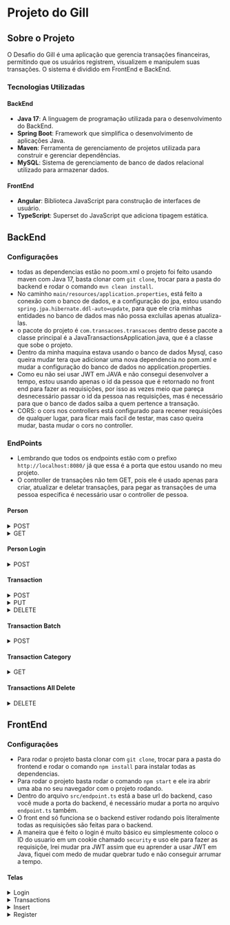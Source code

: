 # Projeto do Gill

## Sobre o Projeto

O Desafio do Gill é uma aplicação que gerencia transações financeiras, permitindo que os usuários registrem, visualizem e manipulem suas transações. O sistema é dividido em FrontEnd e BackEnd.

### Tecnologias Utilizadas

#### BackEnd

- **Java 17**: A linguagem de programação utilizada para o desenvolvimento do BackEnd.
- **Spring Boot**: Framework que simplifica o desenvolvimento de aplicações Java.
- **Maven**: Ferramenta de gerenciamento de projetos utilizada para construir e gerenciar dependências.
- **MySQL**: Sistema de gerenciamento de banco de dados relacional utilizado para armazenar dados.

#### FrontEnd

- **Angular**: Biblioteca JavaScript para construção de interfaces de usuário.
- **TypeScript**: Superset do JavaScript que adiciona tipagem estática.

## BackEnd

### Configurações

- todas as dependencias estão no poom.xml o projeto foi feito usando maven com Java 17, basta clonar com `git clone`,
  trocar para a pasta do backend e rodar o comando `mvn clean install`.
- No caminho `main/resources/application.properties`, está feito a conexão com o banco de dados, e a configuração do jpa, estou usando `spring.jpa.hibernate.ddl-auto=update`, para que ele cria minhas entidades no banco de dados mas não possa excluilas apenas atualiza-las.
- o pacote do projeto é `com.transacoes.transacoes` dentro desse pacote a classe principal é a JavaTransactionsApplication.java, que é a classe que sobe o projeto.
- Dentro da minha maquina estava usando o banco de dados Mysql, caso queira mudar tera que adicionar uma nova dependencia no pom.xml e mudar a configuração do banco de dados no application.properties.
- Como eu não sei usar JWT em JAVA e não consegui desenvolver a tempo, estou usando apenas o id da pessoa que é retornado no front end para fazer as requisições, por isso as vezes meio que pareça desnecessário passar o id da pessoa nas requisições, mas é necessário para que o banco de dados saiba a quem pertence a transação.
- CORS: o cors nos controllers está configurado para recener requisições de qualquer lugar, para ficar mais facil de testar, mas caso queira mudar, basta mudar o cors no controller.

### EndPoints

- Lembrando que todos os endpoints estão com o prefixo `http://localhost:8080/` já que essa é a porta que estou usando no meu projeto.
- O controller de transações não tem GET, pois ele é usado apenas para criar, atualizar e deletar transações, para pegar as transações de uma pessoa especifica é necessário usar o controller de pessoa.

#### Person

<details>
<summary>POST</summary>

- Caso o email já exista no banco de dados, ele retorna um erro 400 com a mensagem `Email já existente no banco de dados`.
- `/person` - Cria uma nova pessoa no banco de dados, passando um json no body da requisição, exemplo:

```json
{
  "name": "Gabriel",
  "email": "gabrielferdev@gmail.com",
  "password": "123456"
}
```

</details>
<details>
<summary>GET</summary>

- Caso passe um id que não exista no banco de dados, ele retorna um erro 404 com a mensagem `Pessoa não encontrada`.
- `/person?id={personid}` - Retorna uma pessoa do banco de dados, passando o id da pessoa como parametro na url, tras as transações da pessoa também.

```json
{
  "transactions": [
    {
      "id": 42,
      "value": 55.0,
      "transactiondate": "2024-01-30T00:00:00.000+00:00",
      "category": "comida"
    },
    {
      "id": 43,
      "value": 200.0,
      "transactiondate": "2024-02-03T00:00:00.000+00:00",
      "category": "comida"
    }
  ],
  "email": "hu3master.zord@hotmail.com",
  "name": "gabriel"
}
```

</details>

#### Person Login

<details>
<summary>POST</summary>

- Caso passe um email e senha que não exista no banco de dados, ele retorna um erro 404 com a mensagem `Pessoa não encontrada`.
- Lembrando que as senhas no banco de dados não estão criptografadas, então é necessário tomar cuidado com isso, e também não estou usando jwt apenas uso o id que é retornado no front end para fazer as requisições.
- `/person/login` - Faz o login da pessoa no sistema, passando um json no body da requisição, exemplo:

```json
{
  "email": "algumemailex@gmail.com",
  "password": "senhaexemplo"
}
```

</details>

#### Transaction

<details>
<summary>POST</summary>

- `/transactions` - Cria uma nova transação no banco de dados, passando um json no body da requisição, exemplo:
- caso o id da pessoa não exista no banco de dados, ele retorna um erro 404 com a mensagem `Pessoa não encontrada`.

```json
{
  "value": 100.5,
  "transactiondate": "2023-02-01T15:30:00.000Z",
  "personid": 5,
  "category": "saúde"
}
```

</details>

<details>
<summary>PUT</summary>

- `/transactions?id={personid}` - Atualiza uma transação no banco de dados, passando um json no body da requisição, exemplo:

```json
{
  "id": 20,
  "value": 100.5,
  "transactiondate": "2023-02-01T15:30:00.000Z",
  "category": "saúde"
}
```

</details>

<details>
<summary>DELETE</summary>

- `/transactions?id={transactionId}` - Deleta uma transação especifica do banco de dados, passando o id da transação como parametro na url e não retorna nada.

</details>

#### Transaction Batch

<details>
<summary>POST</summary>

- `/transactions/batch` - Cria um bulk de transações no banco de dados, passando um json no body da requisição, exemplo:
- Caso um dos ids da pessoa não exista no banco de dados, ele retorna um erro 404 com a mensagem `Pessoa não encontrada`, Porem ele criara novas transações até se encontrar com esse id, resumindo se de um bulk de 100 itens o primeiro for defeituoso ele criara 0 transações.

```json
{
  "numberOfInsertions": "5",
  "value": [
    {
      "value": 100.5,
      "transactiondate": "2023-02-01T15:30:00.000Z",
      "personid": 4,
      "category": "saúde"
    },
    {
      "value": 100.5,
      "transactiondate": "2023-02-01T15:30:00.000Z",
      "personid": 4,
      "category": "saúde"
    },
    {
      "value": 100.5,
      "transactiondate": "2023-02-01T15:30:00.000Z",
      "personid": 4,
      "category": "saúde"
    },
    {
      "value": 100.5,
      "transactiondate": "2023-02-01T15:30:00.000Z",
      "personid": 4,
      "category": "saúde"
    },
    {
      "value": 100.5,
      "transactiondate": "2023-02-01T15:30:00.000Z",
      "personid": 4,
      "category": "saúde"
    }
  ]
}
```

</details>

#### Transaction Category

<details>
<summary>GET</summary>

- `/transactions/category?id={personid}&category={categoria}` - Esse endpoint calcula todos os gastos de uma categoria do usuarios especifico, e retorna um Double com o valor total gasto naquela categoria, exemplo:

```json
100.55
```

</details>

#### Transactions All Delete

<details>
<summary>DELETE</summary>

- `/transactions/all?id={personid}` - Esse endpoint deleta todas as transações de um usuario especifico e não retorna nada, exemplo:

</details>

## FrontEnd

### Configurações

- Para rodar o projeto basta clonar com `git clone`, trocar para a pasta do frontend e rodar o comando `npm install` para instalar todas as dependencias.
- Para rodar o projeto basta rodar o comando `npm start` e ele ira abrir uma aba no seu navegador com o projeto rodando.
- Dentro do arquivo `src/endpoint.ts` está a base url do backend, caso você mude a porta do backend, é necessário mudar a porta no arquivo `endpoint.ts` também.
- O front end só funciona se o backend estiver rodando pois literalmente todas as requisições são feitas para o backend.
- A maneira que é feito o login é muito básico eu simplesmente coloco o ID do usuario em um cookie chamado `security` e uso ele para fazer as requisiçõe, Irei mudar pra JWT assim que eu aprender a usar JWT em Java, fiquei com medo de mudar quebrar tudo e não conseguir arrumar a tempo.

#### Telas

<details>
<summary>Login</summary>

- Tela para efetuar login de uma conta existente no banco, segue o exemplo:
  <br>
  <img src="./transacoes-fe//src/assets/login.gif" alt="login" width="500"/>

</details>

<details>
<summary>Transactions</summary>

- Tela que mostra todas as transações de uma pessoa especifica, nessa tela é possivel manipular as transações, segue o exemplo:
<br>
<img src="./transacoes-fe//src/assets/manipulatingTransactions.gif" alt="login" width="500"/>
</details>

<details>
<summary>Insert</summary>

- Tela que permite inserir transações podendo inserir apenas uma ou um bulk de transações, segue o exemplo:
<br>
<img src="./transacoes-fe//src/assets/creatingTransactions.gif" alt="login" width="500"/>
</details>

<details>
<summary>Register</summary>

- Tela que permite criar uma nova conta no banco de dados, apos criar a conta você já é logado automaticamente, segue o exemplo:

<br>
<img src="./transacoes-fe//src/assets/logoutRegister.gif" alt="login" width="500"/>
</details>
